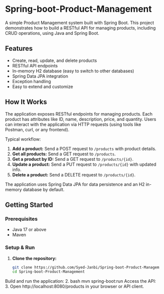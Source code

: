 # Spring-boot-Product-Management

A simple Product Management system built with Spring Boot. This project demonstrates how to build a RESTful API for managing products, including CRUD operations, using Java and Spring Boot.

## Features

- Create, read, update, and delete products
- RESTful API endpoints
- In-memory H2 database (easy to switch to other databases)
- Spring Data JPA integration
- Exception handling
- Easy to extend and customize

## How It Works

The application exposes RESTful endpoints for managing products. Each product has attributes like ID, name, description, price, and quantity. Users can interact with the application via HTTP requests (using tools like Postman, curl, or any frontend).

Typical workflow:
1. **Add a product:** Send a POST request to `/products` with product details.
2. **Get all products:** Send a GET request to `/products`.
3. **Get a product by ID:** Send a GET request to `/products/{id}`.
4. **Update a product:** Send a PUT request to `/products/{id}` with updated info.
5. **Delete a product:** Send a DELETE request to `/products/{id}`.

The application uses Spring Data JPA for data persistence and an H2 in-memory database by default.

## Getting Started

### Prerequisites

- Java 17 or above
- Maven

### Setup & Run

1. **Clone the repository:**
   ```bash
   git clone https://github.com/Syed-Janbi/Spring-boot-Product-Management.git
   cd Spring-boot-Product-Management
Build and run the application:
2.
bash
mvn spring-boot:run
Access the API:
3.
Open http://localhost:8080/products in your browser or API client.
